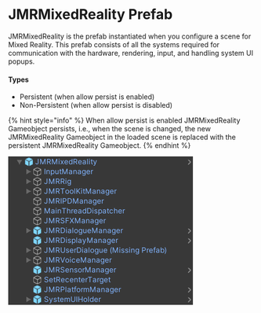 # JMRMixedReality Prefab

JMRMixedReality is the prefab instantiated when you configure a scene for Mixed Reality. This prefab consists of all the systems required for communication with the hardware, rendering, input, and handling system UI popups.

#### Types

* Persistent (when allow persist is enabled)
* Non-Persistent (when allow persist is disabled)

{% hint style="info" %}
When allow persist is enabled JMRMixedReality Gameobject persists, i.e., when the scene is changed, the new JMRMixedReality Gameobject in the loaded scene is replaced with the persistent JMRMixedReality Gameobject.
{% endhint %}

<div align="left"><img src="../.gitbook/assets/image (6).png" alt="JMRMixed Reality Prefab Structure"></div>

